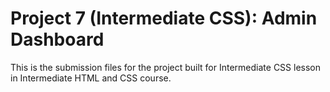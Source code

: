 # Project 7 (Intermediate CSS): Admin Dashboard 
This is the submission files for the project built for Intermediate CSS lesson in Intermediate HTML and CSS course. 